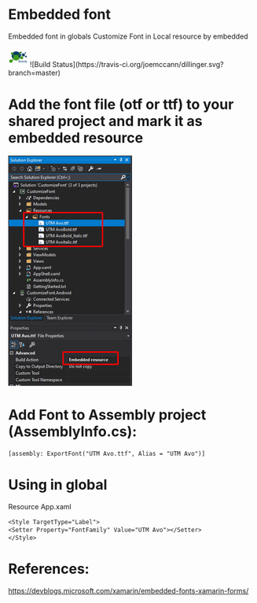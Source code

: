 # Embedded font
Embedded font in globals
Customize Font in Local resource by embedded

<img src="/images/icon.png" data-canonical-src="/images/icon.png" width="40" height="40" />
![Build Status](https://travis-ci.org/joemccann/dillinger.svg?branch=master)

# Add the font file (otf or ttf) to your shared project and mark it as embedded resource

![embedded-source](images/embeddedsource.png)

# Add Font to Assembly project  (AssemblyInfo.cs):
```
[assembly: ExportFont("UTM Avo.ttf", Alias = "UTM Avo")]
```
# Using in global
Resource App.xaml
```
<Style TargetType="Label">
<Setter Property="FontFamily" Value="UTM Avo"></Setter>
</Style>
```
# References:
https://devblogs.microsoft.com/xamarin/embedded-fonts-xamarin-forms/
